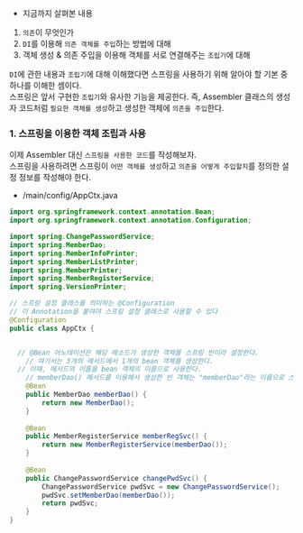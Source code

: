 - 지금까지 살펴본 내용
1) `의존`이 무엇인가
2) `DI`를 이용해 `의존 객체를 주입`하는 방법에 대해
3) 객체 생성 & 의존 주입을 이용해 객체를 서로 연결해주는 `조립기`에 대해 

`DI`에 관한 내용과 `조립기`에 대해 이해했다면 스프링을 사용하기 위해 알아야 할 기본 중 하나를 이해한 셈이다.  
스프링은 앞서 구현한 `조립기`와 유사한 기능을 제공한다. 즉, Assembler 클래스의 생성자 코드처럼 `필요한 객체를 생성`하고 생성한 객체에 `의존을 주입`한다. 

### 1. 스프링을 이용한 객체 조립과 사용 

이제 Assembler 대신 `스프링을 사용한 코드`를 작성해보자.  
스프링을 사용하려면 스프링이 `어떤 객체를 생성`하고 `의존을 어떻게 주입할지`를 정의한 설정 정보를 작성해야 한다. 

- /main/config/AppCtx.java
``` java
import org.springframework.context.annotation.Bean;
import org.springframework.context.annotation.Configuration;

import spring.ChangePasswordService;
import spring.MemberDao;
import spring.MemberInfoPrinter;
import spring.MemberListPrinter;
import spring.MemberPrinter;
import spring.MemberRegisterService;
import spring.VersionPrinter;

// 스프링 설정 클래스를 의미하는 @Configuration
// 이 Annotation을 붙여야 스프링 설정 클래스로 사용할 수 있다
@Configuration
public class AppCtx {


  // @Bean 어노테이션은 해당 메소드가 생성한 객체를 스프링 빈이라 설정한다. 
	// 여기서는 3개의 메서드에서 1개의 bean 객체를 생성한다.
  // 이때, 메서드의 이름을 bean 객체의 이름으로 사용한다.
	// memberDao() 메서드를 이용해서 생성한 빈 객체는 "memberDao"라는 이름으로 스프링에 등록된다.
	@Bean
	public MemberDao memberDao() {
		return new MemberDao();
	}
	
	@Bean
	public MemberRegisterService memberRegSvc() {
		return new MemberRegisterService(memberDao());
	}
	
	@Bean
	public ChangePasswordService changePwdSvc() {
		ChangePasswordService pwdSvc = new ChangePasswordService();
		pwdSvc.setMemberDao(memberDao());
		return pwdSvc;
	}
}
```
































